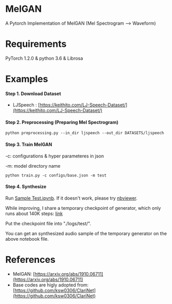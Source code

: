 # MelGAN
A Pytorch Implementation of MelGAN (Mel Spectrogram --> Waveform)


# Requirements

PyTorch 1.2.0 & python 3.6 & Librosa

# Examples

#### Step 1. Download Dataset

- LJSpeech : [https://keithito.com/LJ-Speech-Dataset/](https://keithito.com/LJ-Speech-Dataset/)

#### Step 2. Preprocessing (Preparing Mel Spectrogram)

`python preprocessing.py --in_dir ljspeech --out_dir DATASETS/ljspeech`

#### Step 3. Train MelGAN

-c: configurations & hyper parameteres in json

-m: model directory name

`python train.py -c configs/base.json -m test`

#### Step 4. Synthesize

Run [Sample Test.ipynb](./Sample%20Test.ipynb). If it doesn't work, please try [nbviewer](https://nbviewer.jupyter.org/github/jaywalnut310/MelGAN-Pytorch/blob/master/Sample%20Test.ipynb).

While improving, I share a temporary checkpoint of generator, which only runs about 140K steps: [link](https://drive.google.com/open?id=1vBKtGwR4n0rw0VqfuybC5Obd8BqJEGcL)

Put the checkpoint file into "./logs/test/".

You can get an synthesized audio sample of the temporary generator on the above notebook file.


# References

- MelGAN: [https://arxiv.org/abs/1910.06711](https://arxiv.org/abs/1910.06711)
- Base codes are higly adopted from: [https://github.com/ksw0306/ClariNet](https://github.com/ksw0306/ClariNet)
